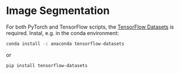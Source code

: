 # Image Segmentation

For both PyTorch and TensorFlow scripts, the [TensorFlow Datasets](https://www.tensorflow.org/datasets) is required. Instal, e.g. in the conda environment:

``` bash
conda install -c anaconda tensorflow-datasets 
```
or 
``` bash
pip install tensorflow-datasets  
```
